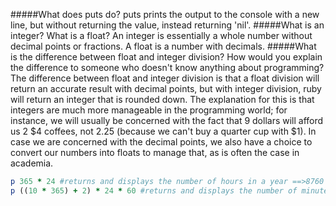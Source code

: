 #####What does puts do?
puts prints the output to the console with a new line, but without returning the value, instead returning 'nil'.
#####What is an integer? What is a float?
An integer is essentially a whole number without decimal points or fractions. A float is a number with decimals.
#####What is the difference between float and integer division? How would you explain the difference to someone who doesn't know anything about programming?
The difference between float and integer division is that a float division will return an accurate result with decimal points, but with integer division, ruby will return an integer that is rounded down.
The explanation for this is that integers are much more manageable in the programming world; for instance, we will usually be concerned with the fact that 9 dollars will afford us 2 $4 coffees, not 2.25 (because we can't buy a quarter cup with $1). In case we are concerned with the decimal points, we also have a choice to convert our numbers into floats to manage that, as is often the case in academia.

```ruby
p 365 * 24 #returns and displays the number of hours in a year ==>8760
p ((10 * 365) + 2) * 24 * 60 #returns and displays the number of minutes in a decade, including two leap days. ==>5258880
```